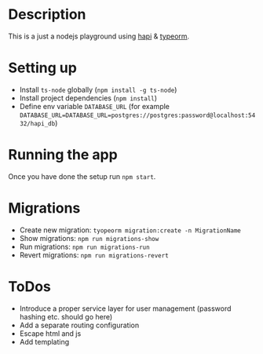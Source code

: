# Description
This is a just a nodejs playground using [hapi](https://hapi.dev/) & [typeorm](https://typeorm.io/#/).   

# Setting up
* Install `ts-node` globally (`npm install -g ts-node`)
* Install project dependencies (`npm install`)
* Define env variable `DATABASE_URL` (for example `DATABASE_URL=DATABASE_URL=postgres://postgres:password@localhost:5432/hapi_db`)

# Running the app
Once you have done the setup run `npm start`.

# Migrations
* Create new migration: `tyopeorm migration:create -n MigrationName`
* Show migrations: `npm run migrations-show`
* Run migrations: `npm run migrations-run`
* Revert migrations: `npm run migrations-revert`

# ToDos
- Introduce a proper service layer for user management (password hashing etc. should go here)
- Add a separate routing configuration
- Escape html and js
- Add templating